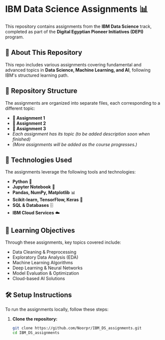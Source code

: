 # IBM Data Science Assignments 📊

This repository contains assignments from the **IBM Data Science** track, completed as part of the **Digital Egyptian Pioneer Initiatives (DEPI)** program.

## 📌 About This Repository

This repo includes various assignments covering fundamental and advanced topics in **Data Science, Machine Learning, and AI**, following IBM's structured learning path.

## 📂 Repository Structure

The assignments are organized into separate files, each corresponding to a different topic:

- **📁 Assignment 1** 
- **📁 Assignment 2** 
- **📁 Assignment 3**
- *Each assignment has its topic (to be added description soon when finished)*
- *(More assignments will be added as the course progresses.)*

## 🚀 Technologies Used

The assignments leverage the following tools and technologies:

- **Python** 🐍
- **Jupyter Notebook** 📓
- **Pandas, NumPy, Matplotlib** 📊
- **Scikit-learn, TensorFlow, Keras** 🤖
- **SQL & Databases** 🗄️
- **IBM Cloud Services** ☁️

## 📖 Learning Objectives

Through these assignments, key topics covered include:

- Data Cleaning & Preprocessing
- Exploratory Data Analysis (EDA)
- Machine Learning Algorithms
- Deep Learning & Neural Networks
- Model Evaluation & Optimization
- Cloud-based AI Solutions

## 🛠️ Setup Instructions

To run the assignments locally, follow these steps:

1. **Clone the repository:**
   ```bash
   git clone https://github.com/Noorpr/IBM_DS_assignments.git
   cd IBM_DS_assignments
